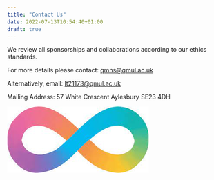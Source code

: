 ```yaml
---
title: "Contact Us"
date: 2022-07-13T10:54:40+01:00
draft: true
---
```


We review all sponsorships and collaborations according to our ethics standards.

For more details please contact: qmns@qmul.ac.uk

Alternatively, email: lt21173@qmul.ac.uk

Mailing Address: 57 White Crescent
				Aylesbury
				SE23 4DH
				
![symbol](symbol.jpg)